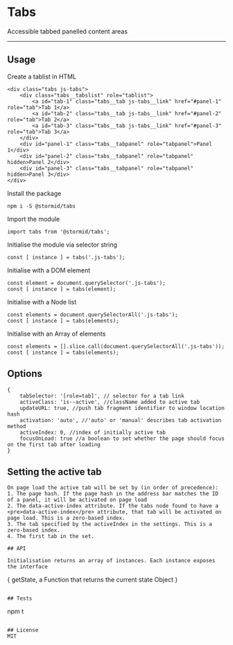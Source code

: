# Tabs

Accessible tabbed panelled content areas

---

## Usage

Create a tablist in HTML
```
<div class="tabs js-tabs">
    <div class="tabs__tabslist" role="tablist">
        <a id="tab-1" class="tabs__tab js-tabs__link" href="#panel-1" role="tab">Tab 1</a>
        <a id="tab-2" class="tabs__tab js-tabs__link" href="#panel-2" role="tab">Tab 2</a>
        <a id="tab-3" class="tabs__tab js-tabs__link" href="#panel-3" role="tab">Tab 3</a>
    </div>
    <div id="panel-1" class="tabs__tabpanel" role="tabpanel">Panel 1</div>
    <div id="panel-2" class="tabs__tabpanel" role="tabpanel" hidden>Panel 2</div>
    <div id="panel-3" class="tabs__tabpanel" role="tabpanel" hidden>Panel 3</div>
</div>
```

Install the package
```
npm i -S @stormid/tabs
```

Import the module
```
import tabs from '@stormid/tabs';
```

Initialise the module via selector string
```
const [ instance ] = tabs('.js-tabs');
```

Initialise with a DOM element
```
const element = document.querySelector('.js-tabs');
const [ instance ] = tabs(element);
```

Initialise with a Node list
```
const elements = document.querySelectorAll('.js-tabs');
const [ instance ] = tabs(elements);
```

Initialise with an Array of elements
```
const elements = [].slice.call(document.querySelectorAll('.js-tabs'));
const [ instance ] = tabs(elements);
```

## Options
```
{
    tabSelector: '[role=tab]', // selector for a tab link  
    activeClass: 'is--active', //className added to active tab
    updateURL: true, //push tab fragment identifier to window location hash
    activation: 'auto', //'auto' or 'manual' describes tab activation method
    activeIndex: 0, //index of initially active tab
    focusOnLoad: true //a boolean to set whether the page should focus on the first tab after loading
}
```

## Setting the active tab
```
On page load the active tab will be set by (in order of precedence):
1. The page hash. If the page hash in the address bar matches the ID of a panel, it will be activated on page load
2. The data-active-index attribute. If the tabs node found to have a <pre>data-active-index</pre> attribute, that tab will be activated on page load. This is a zero-based index.   
3. The tab specified by the activeIndex in the settings. This is a zero-based index.
4. The first tab in the set.

## API

Initialisation returns an array of instances. Each instance exposes the interface
```
{
    getState, a Function that returns the current state Object
}
```

## Tests
```
npm t
```

## License
MIT